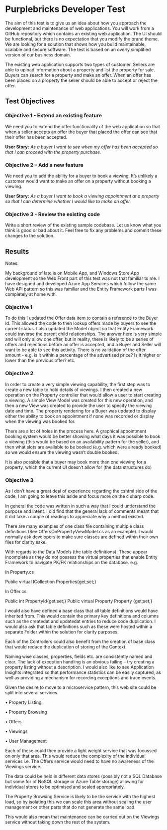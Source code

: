 # Purplebricks Developer Test

The aim of this test is to give us an idea about how you approach the development and maintenance of web applications. You will work from a GitHub repository which contains an existing web application. The UI should be functional, but there is no expectation that you modify the brand theme. We are looking for a solution that shows how you build maintainable, scalable and secure software. The test is based on an overly simplified version of our business domain.

The existing web application supports two types of customer. Sellers are able to upload information about a property and list the property for sale. Buyers can search for a property and make an offer. When an offer has been placed on a property the seller should be able to accept or reject the offer.

## Test Objectives

### Objective 1 - Extend an existing feature

We need you to extend the offer functionality of the web application so that when a seller accepts an offer the buyer that placed the offer can see that their offer has been accepted.

**User Story:** *As a buyer I want to see when my offer has been accepted so that I can proceed with the property purchase.*

### Objective 2 – Add a new feature

We need you to add the ability for a buyer to book a viewing. It’s unlikely a customer would want to make an offer on a property without booking a viewing.

**User Story:** *As a buyer I want to book a viewing appointment at a property so that I can determine whether I would like to make an offer.*

### Objective 3 - Review the existing code


Write a short review of the existing sample codebase. Let us know what you think is good or bad about it. Feel free to fix any problems and commit these changes to the solution.

## Results

Notes:

My background of late is on Mobile App, and Windows Store App development so the Web Front part of this test was not that familiar to me. I have designed and developed Azure App Services which follow the same Web API pattern so this was familiar and the Entity Framework parts I was completely at home with. 

### Objective 1

To do this I updated the Offer data item to contain a reference to the Buyer Id. This allowed the code to then lookup offers made by buyers to see the current status.
I also updated the Model object so that Entity Framework could traverse the parent child relationships.
The answer here is very simple and will only allow one offer, but in reality, there is likely to be a series of offers and rejections before an offer is accepted, and a Buyer and Seller will want to be able to see this activity. There is no validation of the offer amount - e.g. is it within a percentage of the advertised price? Is it higher or lower than the previous offer? etc.

### Objective 2

In order to create a very simple viewing capability, the first step was to create a new table to hold details of viewings.  I then created a new operation on the Property controller that would allow a user to start creating a viewing. A simple View Model was created for this new operation, and then a new View was created to provide the user to specify the viewing date and time.
The property rendering for a Buyer was updated to display either the ability to book an appointment if none was recorded or display when the viewing was booked for.

There are a lot of holes in the process here. A graphical appointment booking system would be better showing what days it was possible to book a viewing (this would be based on an availability pattern for the seller), and then what slots are available to be booked (e.g. which were already booked) so we would ensure the viewing wasn’t double booked.

It is also possible that a buyer may book more than one viewing for a property, which the current UI doesn’t allow for (the data structures do)

### Objective 3

As I don’t have a great deal of experience regarding the cshtml side of the code, I am going to leave this aside and focus more on the c sharp code. 

In general the code was written in such a way that I could understand the purpose and intent. I did find that the general lack of comments meant that it did take a couple of readings to appreciate why a method existed.

There are many examples of one class file containing multiple class definitions (See OffersOnPropertyViewModel.cs as an example). I would normally ask developers to make sure classes are defined within their own files for clarity sake. 

With regards to the Data Models (the table definitions). These appear incomplete as they do not possess the virtual properties that enable Entity Framework to navigate PK/FK relationships on the database.
e.g.

In Property.cs

   Public virtual ICollection<Property> Properties{get;set;}
   
In Offer.cs
   
   Public int PropertyId{get;set;}
   Public virtual Property Property {get;set;}

I would also have defined a base class that all table definitions would have inherited from. This would contain the primary key definitions and columns such as the createdat and updatedat entries to reduce code duplication. I would also ask that table definitions such as these were hosted within a separate Folder within the solution for clarity purposes.

Each of the Controllers could also benefit from the creation of base class that would reduce the duplication of storing of the Context.

Naming wise classes, properties, fields etc. are consistently named and clear.
The lack of exception handling is an obvious failing – try creating a property listing without a description. I would also like to see Application Insights integrated so that performance statistics can be easily captured, as well as providing a mechanism for recording exceptions and trace events.

Given the desire to move to a microservice pattern, this web site could be split into several services. 

•	Property Listing

•	Property Browsing

•	Offers

•	Viewings

•	User Management


Each of these could then provide a light weight service that was focussed on only that area. This would reduce the complexity of the individual services i.e. The Offers service would need to have no awareness of the Viewings service. 

The data could be held in different data stores (possibly not a SQL Database but some for of NoSQL storage or Azure Table storage) allowing for individual stores to be optimised and scaled appropriately. 

The Property Browsing Service is likely to be the service with the highest load, so by isolating this we can scale this area without scaling the user management or other parts that do not generate the same load. 

This would also mean that maintenance can be carried out on the Viewings service without taking down the rest of the system.


